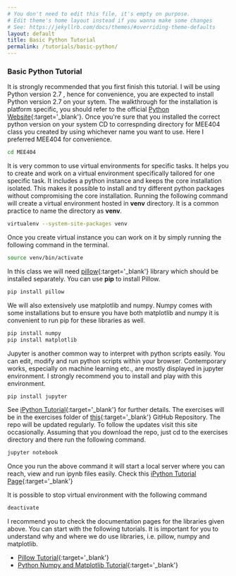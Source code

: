 ```yaml
---
# You don't need to edit this file, it's empty on purpose.
# Edit theme's home layout instead if you wanna make some changes
# See: https://jekyllrb.com/docs/themes/#overriding-theme-defaults
layout: default
title: Basic Python Tutorial
permalink: /tutorials/basic-python/
---
```


### **Basic Python Tutorial**

It is strongly recommended that you first finish this tutorial. I will be using Python version 2.7 , hence for convenience, you are expected to install Python version 2.7 on your sytem. The walkthrough for the installation is platform specific, you should refer to the official [Python Website](https://www.python.org){:target='_blank'}. Once you're sure that you installed the correct python version on your system CD to correspnding directory for MEE404 class you created by using whichever name you want to use. Here I preferred MEE404 for convenience. 

```sh
cd MEE404
```

It is very common to use virtual environments for specific tasks. It helps you to create and work on a virtual environment specifically tailored for one specific task. It includes a python instance and keeps the core installation isolated. This makes it possible to install and try different python packages without compromising the core installation. Running the following command will create a virtual environment hosted in **venv** directory. It is a common practice to name the directory as **venv**.

```sh
virtualenv --system-site-packages venv
```

Once you create virtual instance you can work on it by simply running the following command in the terminal. 

```sh
source venv/bin/activate
```

In this class we will need [pillow](https://pillow.readthedocs.io/en/latest/installation.html){:target='_blank'} library which should be installed separately. You can use **pip** to install Pillow.

```sh
pip install pillow
```

We will also extensively use matplotlib and numpy. Numpy comes with some installations but to ensure you have both matplotlib and numpy it is convenient to run pip for these libraries as well. 

```sh
pip install numpy
pip install matplotlib
```

Jupyter  is another common way to interpret with python scripts easily. You can edit, modify and run python scripts within your browser. Contemporary works, especially on machine learning etc., are mostly displayed in jupyter environment. I strongly recommend you to install and play with this environment. 

```sh
pip install jupyter
```

See [iPython Tutorial](/tutorials/ipython-tutorial/){:target='_blank'} for further details. The exercises will be in the exercises folder of [this](https://github.com/mee404/mee404.github.io){:target='_blank'}  GitHub Repository. The repo will be updated regularly. To follow the updates visit this site occasionally. Assuming that you download the repo, just cd to the exercises directory and there run the following command.

```sh
jupyter notebook
```
Once you run the above command it will start a local server where you can reach, view and run ipynb files easily. Check this [iPython Tutorial Page](/tutorials/ipython-tutorial/){:target='_blank'}


It is possible to stop virtual environment with the following command

```sh
deactivate
```

I recommend you to check the documentation pages for the libraries given above. You can start with the following tutorials. It is important for you to understand why and where we do use libraries, i.e. pillow, numpy and matplotlib. 

- [Pillow Tutorial](/tutorials/pillow-tutorial/){:target='_blank'}
- [Python Numpy and Matplotlib Tutorial](/tutorials/python-numpy-tutorial/){:target='_blank'}

<!-- 
- [EXERCISE 0](/exercises/exercise00){:target='_blank'}
- [EXERCISE 1](/exercises/exercise01){:target='_blank'}
-->

